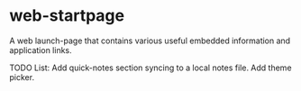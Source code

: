 # web-startpage
A web launch-page that contains various useful embedded information and application links.

TODO List:
Add quick-notes section syncing to a local notes file.
Add theme picker.